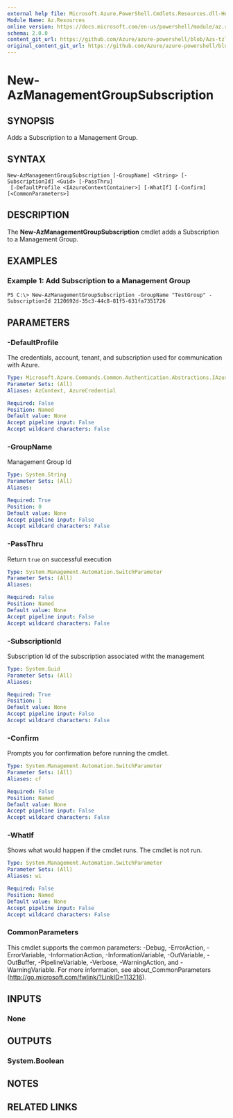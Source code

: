 ```yaml
---
external help file: Microsoft.Azure.PowerShell.Cmdlets.Resources.dll-Help.xml
Module Name: Az.Resources
online version: https://docs.microsoft.com/en-us/powershell/module/az.resources/new-Azmanagementgroupsubscription/
schema: 2.0.0
content_git_url: https://github.com/Azure/azure-powershell/blob/Azs-tzl/src/Resources/Resources/help/New-AzManagementGroupSubscription.md
original_content_git_url: https://github.com/Azure/azure-powershell/blob/Azs-tzl/src/Resources/Resources/help/New-AzManagementGroupSubscription.md
---
```


# New-AzManagementGroupSubscription

## SYNOPSIS
Adds a Subscription to a Management Group.

## SYNTAX

```
New-AzManagementGroupSubscription [-GroupName] <String> [-SubscriptionId] <Guid> [-PassThru]
 [-DefaultProfile <IAzureContextContainer>] [-WhatIf] [-Confirm] [<CommonParameters>]
```

## DESCRIPTION
The **New-AzManagementGroupSubscription** cmdlet adds a Subscription to a Management Group.

## EXAMPLES

### Example 1: Add Subscription to a Management Group
```
PS C:\> New-AzManagementGroupSubscription -GroupName "TestGroup" -SubscriptionId 2120692d-35c3-44c8-81f5-631fa7351726
```

## PARAMETERS

### -DefaultProfile
The credentials, account, tenant, and subscription used for communication with Azure.

```yaml
Type: Microsoft.Azure.Commands.Common.Authentication.Abstractions.IAzureContextContainer
Parameter Sets: (All)
Aliases: AzContext, AzureCredential

Required: False
Position: Named
Default value: None
Accept pipeline input: False
Accept wildcard characters: False
```

### -GroupName
Management Group Id

```yaml
Type: System.String
Parameter Sets: (All)
Aliases:

Required: True
Position: 0
Default value: None
Accept pipeline input: False
Accept wildcard characters: False
```

### -PassThru
Return `true` on successful execution

```yaml
Type: System.Management.Automation.SwitchParameter
Parameter Sets: (All)
Aliases:

Required: False
Position: Named
Default value: None
Accept pipeline input: False
Accept wildcard characters: False
```

### -SubscriptionId
Subscription Id of the subscription associated witht the management

```yaml
Type: System.Guid
Parameter Sets: (All)
Aliases:

Required: True
Position: 1
Default value: None
Accept pipeline input: False
Accept wildcard characters: False
```

### -Confirm
Prompts you for confirmation before running the cmdlet.

```yaml
Type: System.Management.Automation.SwitchParameter
Parameter Sets: (All)
Aliases: cf

Required: False
Position: Named
Default value: None
Accept pipeline input: False
Accept wildcard characters: False
```

### -WhatIf
Shows what would happen if the cmdlet runs.
The cmdlet is not run.

```yaml
Type: System.Management.Automation.SwitchParameter
Parameter Sets: (All)
Aliases: wi

Required: False
Position: Named
Default value: None
Accept pipeline input: False
Accept wildcard characters: False
```

### CommonParameters
This cmdlet supports the common parameters: -Debug, -ErrorAction, -ErrorVariable, -InformationAction, -InformationVariable, -OutVariable, -OutBuffer, -PipelineVariable, -Verbose, -WarningAction, and -WarningVariable. For more information, see about_CommonParameters (http://go.microsoft.com/fwlink/?LinkID=113216).

## INPUTS

### None

## OUTPUTS

### System.Boolean

## NOTES

## RELATED LINKS
